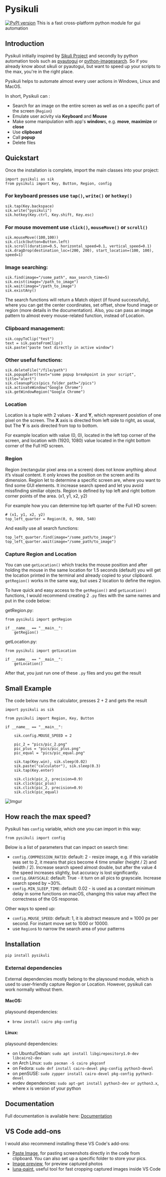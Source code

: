 # Pysikuli
[![PyPI version](https://badge.fury.io/py/pysikuli.svg)](https://badge.fury.io/py/pysikuli)
This is a fast cross-platform python module for gui automation

## Introduction
Pysikuli initially inspired by [Sikuli Project](http://sikulix.com/) and secondly by python automation tools such as [pyautogui](https://github.com/asweigart/pyautogui) or [python-imagesearch](https://github.com/drov0/python-imagesearch). So if you already know about sikuli or pyautogui, but want to speed up your scripts to the max, you're in the right place.

Pysikuli helps to automate almost every user actions in Windows, Linux and MacOS.

In short, Pysikuli can :
- Search for an image on the entire screen as well as on a specific part of the screen (`Region`)
- Emulate user acivity via **Keyboard** and **Mouse**
- Make some manipulation with app's **window**s, e.g. **move**, **maximize** or **close**
- Use **clipboard**
- Call **popup**
- Delete files

## Quickstart
Once the installation is complete, import the main classes into your project:
```
import pysikuli as sik
from pysikuli import Key, Button, Region, config
```
### For keyboard presses use `tap()`, `write()` or `hotkey()`
```
sik.tap(Key.backspace)
sik.write("pysikuli")
sik.hotkey(Key.ctrl, Key.shift, Key.esc)
```
### For mouse movement use `click()`, `mouseMove()` or `scroll()`
```
sik.mouseMove((100,100))
sik.click(button=Button.left)
sik.scroll(duration=0.5, horizontal_speed=0.1, vertical_speed=0.1)
sik.dragDrop(destination_loc=(200, 200), start_location=(100, 100), speed=1)
```
### Image searching:
```
sik.find(image="/some_path", max_search_time=5)
sik.exist(image="/path_to_image")
sik.wait(image="/path_to_image")
sik.existAny()
```
The search functions will return a Match object (if found successfully), where you can get the center coordinates, set offset, show found image or region (more details in the documentation). Also, you can pass an image pattern to almost every mouse-related function, instead of Location.
### Clipboard management:
```
sik.copyToClip("test")
text = sik.pasteFromClip()
sik.paste("paste text directly in active window")
```
### Other useful functions:
```
sik.deleteFile("/file/path")
sik.popupAlert(text="some popup breakpoint in your script", title="alert")
sik.cleanupPics(pics_folder_path="/pics")
sik.activateWindow("Google Chrome")
sik.getWindowRegion("Google Chrome")
```

### Location 
Location is a tuple with 2 values - **X** and **Y**, which represent posistion of one pixel on the screen. The **X** axis is directed from left side to right, as usual, but The **Y** is axis directed from top to bottom. 

For example location with value (0, 0), located in the left top corner of the screen, and location with (1920, 1080) value located in the right bottom corner of the Full HD screen.
### Region
Region (rectangular pixel area on a screen) does not know anything about it’s visual content. It only knows the position on the screen and its dimension.
Region let to determine a specific screen are, where you want to find some GUI elements. It increase search speed and let you avoid missfinding similiar objects. Region is defined by top left and right bottom corner points of the area. (x1, y1, x2, y2)

For example how you can determine top left quarter of the Full HD screen:
```
# (x1, y1, x2, y2)   
top_left_quarter = Region(0, 0, 960, 540)
```
And easilly use all search functions:
```
top_left_quarter.find(image="/some_path/to_image")
top_left_quarter.wait(image="/some_path/to_image")
```
### Capture Region and Location
You can use `getLocation()` which tracks the mouse position and after holding the mouse in the same location for 1.5 seconds (default) you will get the location printed in the terminal and already copied to your clipboard. `getRegion()` works in the same way, but uses 2 location to define the region.

To have quick and easy access to the `getRegion()` and `getLocation()` functions, I would recommend creating 2 `.py` files with the same names and put in the code below:

getRegion.py: 

```
from pysikuli import getRegion

if __name__ == "__main__":
    getRegion()

```
getLocation.py:
```
from pysikuli import getLocation

if __name__ == "__main__":
    getLocation()

```

After that, you just run one of these `.py` files and you get the result
## Small Example 

The code below runs the calculator, presses 2 + 2 and gets the result
```
import pysikuli as sik

from pysikuli import Region, Key, Button

if __name__ == "__main__":

    sik.config.MOUSE_SPEED = 2

    pic_2 = "pics/pic_2.png"
    pic_plus = "pics/pic_plus.png"
    pic_equal = "pics/pic_equal.png"

    sik.tap(Key.win), sik.sleep(0.02)
    sik.paste("calculator"), sik.sleep(0.3)
    sik.tap(Key.enter)

    sik.click(pic_2, precision=0.9)
    sik.click(pic_plus)
    sik.click(pic_2, precision=0.9)
    sik.click(pic_equal)
```
![Imgur](https://i.imgur.com/pWArXZ3.gif)
## How reach the max speed?
Pysikuli has `config` variable, which one you can import in this way:
```
from pysikuli import config
``` 
Below is a list of parameters that can impact on search time:
- `config.COMPRESSION_RATIO`: default: 2 - resize image, e.g. if this variable was set to 2, it means that pics become 4 time smaller (height / 2) and (width / 2). Increase search speed almost double, but after the value 4 the speed increases slightly, but accuracy is lost significantly.
- `config.GRAYSCALE`: default: True - it turn on all pics to grayscale. Increase search speed by ~30%. 
- `config.MIN_SLEEP_TIME`: default: 0.02 - is used as a constant minimum delay in some functions on macOS, changing this value may affect the correctness of the OS response.

Other ways to speed up:
- `config.MOUSE_SPEED`: default: 1, it is abstract measure and ≈ 1000 px per second. For instant move set to 1000 or 10000. 
- use `Region`s to narrow the search area of your patterns

## Installation

```
pip install pysikuli
```
### External dependencies

External dependencies mostly belong to the playsound module, which is used to user-friendly capture Region or Location. However, pysikuli can work normally without them.

#### MacOS:
playsound dependencies:
-  `brew install cairo pkg-config`

#### Linux:
playsound dependencies:
- on Ubuntu/Debian: `sudo apt install libgirepository1.0-dev libcairo2-dev`
- on Arch Linux: `sudo pacman -S cairo pkgconf`
- on Fedora: `sudo dnf install cairo-devel pkg-config python3-devel`
- on penSUSE: `sudo zypper install cairo-devel pkg-config python3-devel`
- evdev dependencies: `sudo apt-get install python3-dev or python3.x`, where x is version of your python

## Documentation
Full documentation is available here: [Documentation](pysikuli.readthedocs.io)

## VS Code add-ons
I would also recommend installing these VS Code's add-ons:
- [Paste Image](https://marketplace.visualstudio.com/items?itemName=mushan.vscode-paste-image), for pasting screenshots directly in the code from clipboard. You can also set up a specific folder to store your pics.
- [Image preview](https://marketplace.visualstudio.com/items?itemName=kisstkondoros.vscode-gutter-preview), for preview captured photos
- [luna-paint](https://marketplace.visualstudio.com/items?itemName=Tyriar.luna-paint), useful tool for fast cropping captured images inside VS Code